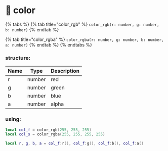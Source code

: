 # 🎨 color

{% tabs %}
{% tab title="color_rgb" %}
`color_rgb(r: number, g: number, b: number)`
{% endtab %}

{% tab title="color_rgba" %}
`color_rgba(r: number, g: number, b: number, a: number)`
{% endtab %}
{% endtabs %}

### structure:

| Name | Type   | Description |
| ---- | ------ | ----------- |
| r    | number | red         |
| g    | number | green       |
| b    | number | blue        |
| a    | number | alpha       |

### using:

```lua
local col_f = color_rgb(255, 255, 255)
local col_s = color_rgba(255, 255, 255, 255)

local r, g, b, a = col_f:r(), col_f:g(), col_f:b(), col_f:a()
```
